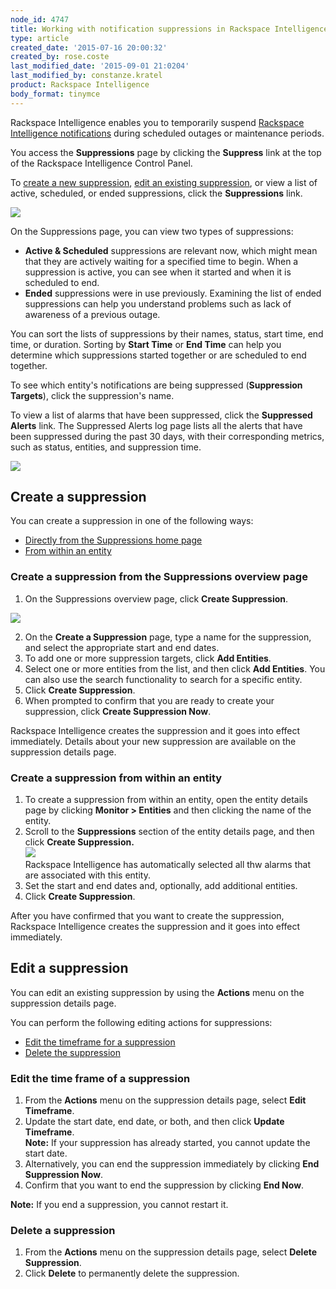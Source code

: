 ```yaml
---
node_id: 4747
title: Working with notification suppressions in Rackspace Intelligence
type: article
created_date: '2015-07-16 20:00:32'
created_by: rose.coste
last_modified_date: '2015-09-01 21:0204'
last_modified_by: constanze.kratel
product: Rackspace Intelligence
body_format: tinymce
---
```


Rackspace Intelligence enables you to temporarily suspend [Rackspace
Intelligence
notifications](/knowledge_center/article/managing-rackspace-intelligence-notifications)
during scheduled outages or maintenance periods.

You access the **Suppressions** page by clicking the **Suppress** link
at the top of the Rackspace Intelligence Control Panel.

To [create a new suppression](#createsuppression), [edit an existing
suppression](#editsuppression), or view a list of active, scheduled, or
ended suppressions, click the **Suppressions** link.

![](/knowledge_center/sites/default/files/field/image/4747.1a_0.png)

On the Suppressions page, you can view two types of suppressions:

-   **Active & Scheduled** suppressions are relevant now, which might
    mean that they are actively waiting for a specified time to begin.
    When a suppression is active, you can see when it started and when
    it is scheduled to end.
-   **Ended** suppressions were in use previously. Examining the list of
    ended suppressions can help you understand problems such as lack of
    awareness of a previous outage.

You can sort the lists of suppressions by their names, status, start
time, end time, or duration. Sorting by **Start Time** or **End
Time** can help you determine which suppressions started together or are
scheduled to end together.

To see which entity's notifications are being suppressed (**Suppression
Targets**), click the suppression's name.

To view a list of alarms that have been suppressed, click
the **Suppressed Alerts** link. The Suppressed Alerts log page lists all
the alerts that have been suppressed during the past 30 days, with their
corresponding metrics, such as status, entities, and suppression time.

![](/knowledge_center/sites/default/files/field/image/intelligence-suppressions-suppressed%20entities.png)

 

Create a suppression
--------------------

You can create a suppression in one of the following ways:

-   [Directly from the Suppressions home
    page](#createsuppressionfromhome)
-   [From within an entity](#createsuppressionfromentity)

### Create a suppression from the Suppressions overview page

1.  On the Suppressions overview page, click **Create Suppression**.

![](/knowledge_center/sites/default/files/field/image/4747.4a_0.png)

2.  On the **Create a Suppression** page, type a name for the
    suppression, and select the appropriate start and end dates.
3.  To add one or more suppression targets, click **Add Entities**.
4.  Select one or more entities from the list, and then click **Add
    Entities**. You can also use the search functionality to search for
    a specific entity.
5.  Click **Create Suppression**.
6.  When prompted to confirm that you are ready to create your
    suppression, click **Create Suppression Now**.

Rackspace Intelligence creates the suppression and it goes into effect
immediately. Details about your new suppression are available on the
suppression details page.

### Create a suppression from within an entity

1.  To create a suppression from within an entity, open the entity
    details page by clicking **Monitor \> Entities** and then clicking
    the name of the entity.
2.  Scroll to the **Suppressions** section of the entity details page,
    and then click **Create Suppression.**<br>
     ![](/knowledge_center/sites/default/files/field/image/4747.5a_0.png)<br>
     Rackspace Intelligence has automatically selected all thw alarms
    that are associated with this entity.
3.  Set the start and end dates and, optionally, add additional
    entities.
4.  Click **Create Suppression**.

After you have confirmed that you want to create the suppression,
Rackspace Intelligence creates the suppression and it goes into effect
immediately.

Edit a suppression
------------------

You can edit an existing suppression by using the **Actions** menu on
the suppression details page.

You can perform the following editing actions for suppressions:

-   [Edit the timeframe for a suppression](#editsuppressiontimeframe)
-   [Delete the suppression](#deletesuppression)

### Edit the time frame of a suppression

1.  From the **Actions** menu on the suppression details page,
    select **Edit Timeframe**.
2.  Update the start date, end date, or both, and then click **Update
    Timeframe**.<br>
     **Note:** If your suppression has already started, you cannot
    update the start date.
3.  Alternatively, you can end the suppression immediately by
    clicking **End Suppression Now**.
4.  Confirm that you want to end the suppression by clicking **End
    Now**.

**Note:** If you end a suppression, you cannot restart it.

### Delete a suppression

1.  From the **Actions** menu on the suppression details page,
    select **Delete Suppression**.
2.  Click **Delete** to permanently delete the suppression.



